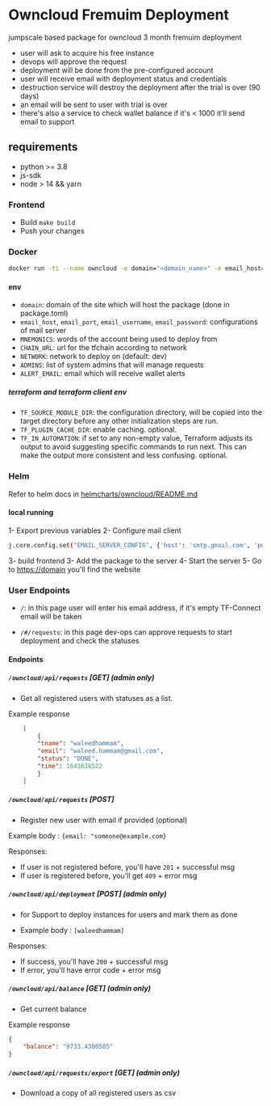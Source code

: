 # Owncloud Fremuim Deployment

jumpscale based package for owncloud 3 month fremuim deployment

- user will ask to acquire his free instance
- devops will approve the request
- deployment will be done from the pre-configured account
- user will receive email with deployment status and credentials
- destruction service will destroy the deployment after the trial is over (90 days)
- an email will be sent to user with trial is over
- there's also a service to check wallet balance if it's < 1000 it'll send email to support

## requirements

- python >= 3.8
- js-sdk
- node > 14 && yarn

### Frontend

- Build `make build`
- Push your changes

### Docker

```bash
docker run -ti --name owncloud -e domain="<domain_name>" -e email_host="<mail_server_hostname>" -e email_port=<port> -e email_username="<email>" -e email_password="<password>" -e MNEMONICS="<MNEMONICS>" -e CHAIN_URL="wss://tfchain.dev.grid.tf/ws" -e NETWORK="dev" -e ADMINS=["<3bot_name>"] -e ALERT_EMAIL="<support_mail_address>" -p 80:80 -p 443:443 threefolddev/owncloud_deployer:0.1
```

#### env
  
- `domain`: domain of the site which will host the package (done in package.toml)
- `email_host`, `email_port`, `email_username`, `email_password`: configurations of mail server
- `MNEMONICS`: words of the account being used to deploy from
- `CHAIN_URL`: url for the tfchain according to network
- `NETWORK`: network to deploy on (default: dev)
- `ADMINS`: list of system admins that will manage requests
- `ALERT_EMAIL`: email which will receive wallet alerts

##### terraform and terraform client env

- `TF_SOURCE_MODULE_DIR`: the configuration directory, will be copied into the target directory before any other initialization steps are run.
- `TF_PLUGIN_CACHE_DIR`: enable caching. optional.
- `TF_IN_AUTOMATION`: if set to any non-empty value, Terraform adjusts its output to avoid suggesting specific commands to run next. This can make the output more consistent and less confusing. optional.

### Helm

Refer to helm docs in [helmcharts/owncloud/README.md](helmcharts/owncloud/README.md)

#### local running

1- Export previous variables
2- Configure mail client

  ```bash
  j.core.config.set("EMAIL_SERVER_CONFIG", {'host': 'smtp.gmail.com', 'port': '587', 'username': '', 'password': ''}) 
  ```

3- build frontend
3- Add the package to the server
4- Start the server
5- Go to <https://domain> you'll find the website

### User Endpoints

- `/`: in this page user will enter his email address, if it's empty TF-Connect email will be taken

- `/#/requests`: in this page dev-ops can approve requests to start deployment and check the statuses

#### Endpoints

##### `/owncloud/api/requests` [GET] (admin only)

- Get all registered users with statuses as a list.

Example response

```json
    [
        {
        "tname": "waleedhammam",
        "email": "waleed.hammam@gmail.com",
        "status": "DONE",
        "time": 1643638522
        }
    ]

```

##### `/owncloud/api/requests` [POST]

- Register new user with email if provided (optional)

Example body : `{email: "someone@example.com}`

Responses:

- If user is not registered before, you'll have `201` + successful msg
- If user is registered before, you'll get `409` + error msg

##### `/owncloud/api/deployment` [POST] (admin only)

- for Support to deploy instances for users and mark them as done

- Example body : `[waleedhammam]`

Responses:

- If success, you'll have `200` + successful msg
- If error, you'll have error code + error msg

##### `/owncloud/api/balance` [GET] (admin only)

- Get current balance

Example response

```json
{
    "balance": "9733.4300505"
}
```

##### `/owncloud/api/requests/export` [GET] (admin only)

- Download a copy of all registered users as csv
